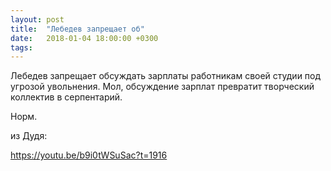 ```yaml
---
layout: post
title:  "Лебедев запрещает об"
date:   2018-01-04 18:00:00 +0300
tags:   
---
```


Лебедев запрещает обсуждать зарплаты работникам своей студии под угрозой увольнения. Мол, обсуждение зарплат превратит творческий коллектив в серпентарий. 

Норм. 

<!--excerpt-->

из Дудя: 

https://youtu.be/b9i0tWSuSac?t=1916
